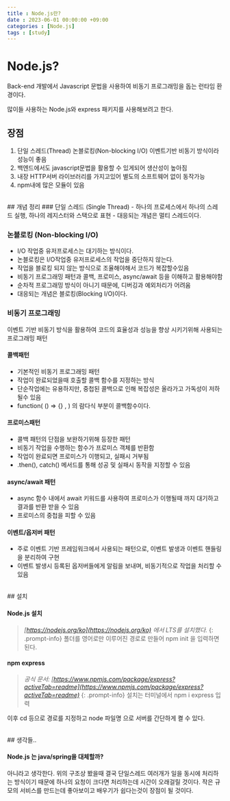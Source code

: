 ```yaml
---
title : Node.js란?
date : 2023-06-01 00:00:00 +09:00
categories : [Node.js]
tags : [study] 
---
```

# **Node.js?**
Back-end 개발에서 Javascript 문법을 사용하여 비동기 프로그래밍을 돕는 런타임 환경이다.

많이들 사용하는 Node.js와 express 패키지를 사용해보려고 한다.

## 장점
1. 단일 스레드(Thread) 논블로킹(Non-blocking I/O) 이벤트기반 비동기 방식이라 성능이 좋음
2. 백엔드에서도 javascript문법을 활용할 수 있게되어 생산성이 높아짐
3. 내장 HTTP서버 라이브러리를 가지고있어 별도의 소프트웨어 없이 동작가능
4. npm내에 많은 모듈이 있음

<br>
## 개념 정리
### 단일 스레드 (Single Thread)
- 하나의 프로세스에서 하나의 스레드 실행, 하나의 레지스터와 스택으로 표현 
- 대응되는 개념은 멀티 스레드이다.

### 논블로킹 (Non-blocking I/O)
- I/O 작업중 유저프로세스는 대기하는 방식이다.
- 논블로킹은 I/O작업중 유저프로세스의 작업을 중단하지 않는다.
- 작업을 블로킹 되지 않는 방식으로 조율해야해서 코드가 복잡할수있음
- 비동기 프로그래밍 패턴과 콜백, 프로미스, async/await 등을 이해하고 활용해야함
- 순차적 프로그래밍 방식이 아니기 때문에, 디버깅과 예외처리가 어려움
- 대응되는 개념은 블로킹(Blocking I/O)이다.

### 비동기 프로그래밍
이벤트 기반 비동기 방식을 활용하여 코드의 효율성과 성능을 향상 시키기위해 사용되는 프로그래밍 패턴

#### 콜백패턴
- 기본적인 비동기 프로그래밍 패턴
- 작업이 완료되었을때 호출할 콜백 함수를 지정하는 방식
- 단순작업에는 유용하지만, 중첩된 콜백으로 인해 복잡성은 올라가고 가독성이 저하될수 있음
- function( () => {} , ) 의 람다식 부분이 콜백함수이다.

#### 프로미스패턴
- 콜백 패턴의 단점을 보완하기위해 등장한 패턴
- 비동기 작업을 수행하는 함수가 프로미스 객체를 반환함
- 작업이 완료되면 프로미스가 이행되고, 실패시 거부됨
- .then(), catch() 메서드를 통해 성공 및 실패시 동작을 지정할 수 있음

#### async/await 패턴
- async 함수 내에서 await 키워드를 사용하여 프로미스가 이행될때 까지 대기하고 결과를 반환 받을 수 있음
- 프로미스의 중첩을 피할 수 있음

#### 이벤트/옵저버 패턴
- 주로 이벤트 기반 프레임워크에서 사용되는 패턴으로, 이벤트 발생과 이벤트 핸들링을 분리하여 구현
- 이벤트 발생시 등록된 옵저버들에게 알림을 보내며, 비동기적으로 작업을 처리할 수 있음

<br>
## 설치

#### Node.js  설치
>*[https://nodejs.org/ko](https://nodejs.org/ko) 에서 LTS를 설치했다.*
{: .prompt-info}
폴더를 영어로만 이루어진 경로로 만들어 npm init 을 입력하면 된다.

#### npm express
> *공식 문서: [https://www.npmjs.com/package/express?activeTab=readme](https://www.npmjs.com/package/express?activeTab=readme)*
{: .prompt-info}
설치는 터미널에서 npm i express 입력

이후 cd 등으로 경로를 지정하고 node 파일명 으로 서버를 간단하게 켤 수 있다.

<br>
## 생각들..

#### Node.js 는 java/spring을 대체할까?
아니라고 생각한다. 위의 구조상 봤을때 결국 단일스레드 여러개가 일을 동시에 처리하는 방식이기 때문에 
하나의 요청이 크다면 처리하는데 시간이 오래걸릴 것이다. 
작은 규모의 서비스를 만드는데 좋아보이고 배우기가 쉽다는것이 장점이 될 것이다.
